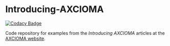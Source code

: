 # Introducing-AXCIOMA

[![Codacy Badge](https://api.codacy.com/project/badge/Grade/54ae9e1fecca4192808c47bf9e150c9f)](https://www.codacy.com/app/RemedyIT/introducing-AXCIOMA?utm_source=github.com&amp;utm_medium=referral&amp;utm_content=RemedyIT/introducing-AXCIOMA&amp;utm_campaign=Badge_Grade)

Code repository for examples from the *Introducing AXCIOMA* articles at the
[AXCIOMA website](http://www.axcioma.com/articles/overview.html).

